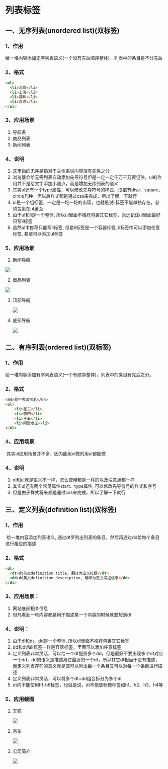 # 列表标签

## 一、无序列表(unordered list)(双标签)

### 1、作用

​	给一堆内容添加无序列表语义(一个没有先后顺序整体)，列表中的条目是不分先后

### 2、格式

```html
<ul>
  <li>北京</li>
  <li>上海</li>
  <li>深圳</li>
  <li>武汉</li>
</ul>
```

### 3、应用场景

1. 导航条
2. 商品列表
3. 新闻列表

### 4、说明

1. 这里指的无序是指对于主体来说内容没有先后之分
2. 浏览器会给无需列表自动添加先导符号但是一定一定千万千万要记住，ul的作用并不是给文字添加小圆点，而是增加无序列表的语义
3. 其实ul还有一个type属性，可以修改先导符号的样式，取值有disc、square、circle几种，但以后样式都是通过css来完成，所以了解一下就行
4. ul是一个组标签，一定是一坨一坨的出现，也就是说li标签不能单独存在，必须包裹在ul里面
5. 由于ul和li是一个整体, 所以ul里面不推荐包裹其它标签，永远记住ul里面最好只写li标签
6. 虽然ul中推荐只能写li标签, 但是li标签是一个容器标签, li标签中可以添加任意标签, 甚至可以添加ul标签

### 5、应用场景

1.  新闻导航

   ![](http://opzv089nq.bkt.clouddn.com/17-8-15/44789631.jpg)

2.    商品列表

   ![](http://opzv089nq.bkt.clouddn.com/17-8-15/79261135.jpg)

3. 顶部导航

   ![](http://opzv089nq.bkt.clouddn.com/17-8-15/21611901.jpg)

4. 底部导航

   ![](http://opzv089nq.bkt.clouddn.com/17-8-15/24496709.jpg)

## 二、有序列表(ordered list)(双标签)

### 1、作用

​	给一堆内容添加有序列表语义(一个有顺序整体)，列表中的条目有先后之分。

### 2、格式

```html
<h4>期中考试排名</h4>
<ol>
    <li>张三</li>
    <li>李四</li>
    <li>王五</li>
    <li>隔壁老王</li>
</ol>
```

### 3、应用场景

​	其实ol应用场景并不多，因为能用ol做的用ul都能做

### 4、说明

1. ol和ul就是语义不一样，怎么使用都是一样的以及注意点都一样
2. 其实ul还有两个常见属性start、type属性, 可以修改先导符号的样式和序号
3. 但是由于样式将来都是通过css来完成，所以了解一下就行

## 三、定义列表(definition list)(双标签)

### 1、作用

​	给一堆内容添加列表语义, 通过dt罗列出列表的条目，然后再通过dd给每个条目进行相应的描述

### 2、格式

```html
<dl>
  <dt>dt英文definition title, 翻译为定义标题</dt>
  <dd>dd英文definition description, 翻译为定义描述信息</dd>
</dl>
```

### 3、应用场景：

1. 网站底部相关信息
2. 但凡看到一堆内容都是用于描述某一个内容的时候就要想到dl

### 4、说明：

1. 由于dl和dt、dd是一个整体, 所以dl里面不推荐包裹其它标签
2. dd和dt和li标签一样是容器标签，里面可以添加任意标签
3. 定义列表非常灵活，可以给一个dt配置多个dd，但是最好不要出现多个dt对应一个dd，dd的语义是描述离它最近的一个dt，所以其它dt相当于没有描述，而定义列表存在的意义就是既可以列出每一个条目又可以对每一个条目进行描述
4. 定义列表非常灵活，可以将多个dt+dd组合拆分为多个dl
5. dt内不能使用h1-h6标签，也就是说，dt不能放标题标签如h1、h2、h3、h4等

### 5、应用截图

1. 天猫

   ![](http://opzv089nq.bkt.clouddn.com/17-8-15/14208317.jpg)

2. 京东

   ![](http://opzv089nq.bkt.clouddn.com/17-8-15/59434565.jpg)

3. 公司简介

   ![](http://opzv089nq.bkt.clouddn.com/17-8-15/11579550.jpg)